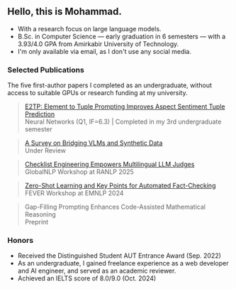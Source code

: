 ## Hello, this is Mohammad.
- With a research focus on large language models.
- B.Sc. in Computer Science — early graduation in 6 semesters — with a 3.93/4.0 GPA from Amirkabir University of Technology.
- I'm only available via email, as I don't use any social media.

### Selected Publications

The five first-author papers I completed as an undergraduate, without access to suitable GPUs or research funding at my university.

> [E2TP: Element to Tuple Prompting Improves Aspect Sentiment Tuple Prediction](https://www.sciencedirect.com/science/article/pii/S0893608025007270)<br>
> Neural Networks (Q1, IF=6.3) | Completed in my 3rd undergraduate semester<br>

> [A Survey on Bridging VLMs and Synthetic Data](https://openreview.net/pdf?id=ThjDCZOljE)<br>
> Under Review<br>

> [Checklist Engineering Empowers Multilingual LLM Judges](https://arxiv.org/pdf/2507.06774)<br>
> GlobalNLP Workshop at RANLP 2025<br>

> [Zero-Shot Learning and Key Points for Automated Fact-Checking](https://aclanthology.org/2024.fever-1.9.pdf)<br>
> FEVER Workshop at EMNLP 2024<br>

> Gap-Filling Prompting Enhances Code-Assisted Mathematical Reasoning<br>
> Preprint<br>

### Honors
- Received the Distinguished Student AUT Entrance Award (Sep. 2022)
- As an undergraduate, I gained freelance experience as a web developer and AI engineer, and served as an academic reviewer.
- Achieved an IELTS score of 8.0/9.0 (Oct. 2024)
